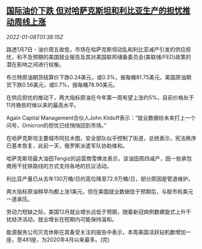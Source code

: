 <!--1641607263000-->
[国际油价下跌 但对哈萨克斯坦和利比亚生产的担忧推动周线上涨](https://cn.reuters.com/article/global-oil-drv-0107-idCNKBS2JI00Z)
------

<div><i>2022-01-08T01:38:15Z</i></div><p>路透1月7日 - 油价周五收低，市场在哈萨克斯坦动乱和利比亚减产引发的供应担忧，和不及预期的美国就业报告及其对美国联邦储备委员会(美联储/FED)政策的潜在影响之间进行权衡。</p><p>布兰特原油期货结算价下跌0.24美元，或0.3%，报每桶81.75美元，美国原油期货下跌0.56美元，或0.7%，报每桶78.90美元。</p><p>在供应担忧的推动下，两大指标原油在今年第一周有望上涨约5%，目前价格处于11月晚些时候以来的最高水平。</p><p>Again Capital Management合伙人John Kilduff表示：“就业数据给未来打上一个问号，Omicron的担忧已经悄悄回到市场。”</p><p>在哈萨克斯坦主要城市阿拉木图，安全部队似乎控制了街道，总统表示，宪法秩序已基本恢复，此前一天，俄罗斯派遣军队协助维和。</p><p>哈萨克斯坦最大油田Tengiz的运营商雪佛龙表示，该油田周四减产，因一些承包商用干扰铁路线的方式支持各地的抗议活动。</p><p>利比亚产量已从去年130万桶/日的高位降至72.9万桶/日，部分原因是管道维护。</p><p>两大指标原油稍早均都上涨1美元，但在美国就业数据低于预期后，与股市和美元一道承压。</p><p>劳动力短缺之际，美国12月就业增长远低于预期，随着新冠病例数螺旋式上升干扰经济活动，就业增长在短期内可能保持温和。</p><p>能源服务公司贝克休斯在其备受关注的报告中表示，本周美国活跃钻机数增加一座，至481座，为2020年4月以来最多。(完)</p>
